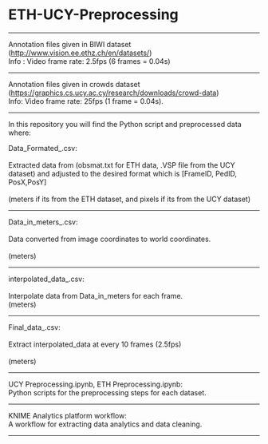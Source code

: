 # ETH-UCY-Preprocessing

------------------------------------------------------------------------------------------------------------------
Annotation files given in BIWI dataset (http://www.vision.ee.ethz.ch/en/datasets/) <br />
Info : Video frame rate: 2.5fps (6 frames = 0.04s)

------------------------------------------------------------------------------------------------------------------
Annotation files given in crowds dataset (https://graphics.cs.ucy.ac.cy/research/downloads/crowd-data) <br />
Info: Video frame rate: 25fps (1 frame = 0.04s). 

------------------------------------------------------------------------------------------------------------------

In this repository you will find the Python script and preprocessed data where: <br />

Data_Formated_<file name>.csv:      <br />   
Extracted data from (obsmat.txt for ETH data, .VSP file from the UCY dataset) and adjusted to the desired format which is [FrameID, PedID, PosX,PosY]  <br />  
(meters if its from the ETH dataset, and pixels if its from the UCY dataset)   
  
-------------------------------------------------------------------------------------------------------------------  

Data_in_meters_<file name>.csv:    <br />  
Data converted from image coordinates to world coordinates.  <br />                              
(meters)                                        
  
--------------------------------------------------------------------------------------------------------------------

interpolated_data_<file name>.csv:    <br />                           
Interpolate data from Data_in_meters for each frame. <br />
(meters)    
  
--------------------------------------------------------------------------------------------------------------------  

Final_data_<file name>.csv:    <br />        
Extract interpolated_data at every 10 frames (2.5fps)  <br />           
(meters)                                  

--------------------------------------------------------------------------------------------------------------------
UCY Preprocessing.ipynb,   ETH Preprocessing.ipynb: <br />
Python scripts for the preprocessing steps for each dataset.

--------------------------------------------------------------------------------------------------------------------
KNIME Analytics platform workflow:    <br />
A workflow for extracting data analytics and data cleaning.
  
--------------------------------------------------------------------------------------------------------------------
